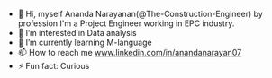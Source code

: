 - 👋 Hi, myself Ananda Narayanan(@The-Construction-Engineer) by profession I'm a Project Engineer working in EPC industry.
- 👀 I’m interested in Data analysis
- 🌱 I’m currently learning M-language
- 📫 How to reach me www.linkedin.com/in/anandanarayan07
- ⚡ Fun fact: Curious


